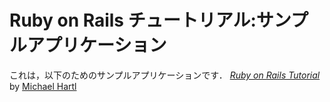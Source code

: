 # Ruby on Rails チュートリアル:サンプルアプリケーション

これは，以下のためのサンプルアプリケーションです．
[*Ruby on Rails Tutorial*](http://railstutorial.jp/)
by [Michael Hartl](http://www.michaelhartl.com/)
